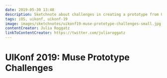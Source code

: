```yaml
---
date: 2019-05-30 13:48
description: Sketchnote about challenges in creating a prototype from UIKonf 2019
tags: iOS, uikonf, uikonf-19
image: images/sketchnotes/uikonf19-muse-prototype-challenges-small.jpg
contentCreator: Julia Roggatz
linkToContentCreator: https://twitter.com/juliaroggatz
---
```


# UIKonf 2019: Muse Prototype Challenges
